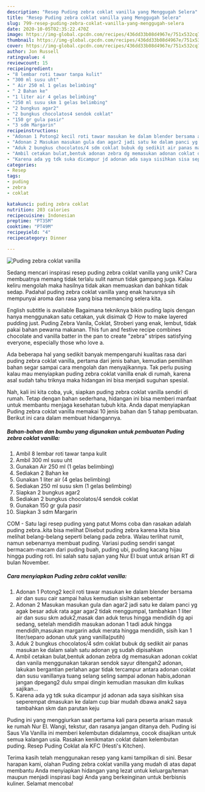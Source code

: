 ```yaml
---
description: "Resep Puding zebra coklat vanilla yang Menggugah Selera"
title: "Resep Puding zebra coklat vanilla yang Menggugah Selera"
slug: 799-resep-puding-zebra-coklat-vanilla-yang-menggugah-selera
date: 2020-10-05T02:35:22.470Z
image: https://img-global.cpcdn.com/recipes/436dd33b08d4967e/751x532cq70/puding-zebra-coklat-vanilla-foto-resep-utama.jpg
thumbnail: https://img-global.cpcdn.com/recipes/436dd33b08d4967e/751x532cq70/puding-zebra-coklat-vanilla-foto-resep-utama.jpg
cover: https://img-global.cpcdn.com/recipes/436dd33b08d4967e/751x532cq70/puding-zebra-coklat-vanilla-foto-resep-utama.jpg
author: Jon Russell
ratingvalue: 4
reviewcount: 15
recipeingredient:
- "8 lembar roti tawar tanpa kulit"
- "300 ml susu uht"
- " Air 250 ml 1 gelas belimbing"
- " 2 Bahan ke"
- "1 liter air 4 gelas belimbing"
- "250 ml susu skm 1 gelas belimbing"
- "2 bungkus agar2"
- "2 bungkus chocolatos4 sendok coklat"
- "150 gr gula pasir"
- "3 sdm Margarin"
recipeinstructions:
- "Adonan 1 Potong2 kecil roti tawar masukan ke dalam blender bersama air dan susu cair sampai halus kemudian sisihkan sebentar"
- "Adonan 2 Masukan masukan gula dan agar2 jadi satu ke dalam panci yg agak besar aduk rata agar agar2 tidak menggumpal, tambahkan 1 liter air dan susu skm aduk2,masak dan aduk terus hingga mendidih dg api sedang, setelah mendidih masukan adonan 1 tadi aduk hingga mendidih,masukan margarin aduk merata hingga mendidih, sisih kan 1 liter/separo adonan utuk yang vanilla(putih)"
- "Aduk 2 bungkus chocolatos/4 sdm coklat bubuk dg sedikit air panas masukan ke dalam salah satu adonan yg sudah dipisahkan"
- "Ambil cetakan bulat,bentuk adonan zebra dg memasukan adonan coklat dan vanila menggunakan takaran sendok sayur ditengah2 adonan, lakukan bergantian perlahan agar tidak tercampur antara adonan coklat dan susu vanillanya tuang selang seling sampai adonan habis,adonan jangan dpegang2 dulu smpai dingin kemudian masukan dlm kulkas sajikan..."
- "Karena ada yg tdk suka dicampur jd adonan ada saya sisihkan sisa seperempat dmasukan ke dalam cup biar mudah dbawa anak2 saya tambahkan skm dan parutan keju"
categories:
- Resep
tags:
- puding
- zebra
- coklat

katakunci: puding zebra coklat 
nutrition: 203 calories
recipecuisine: Indonesian
preptime: "PT35M"
cooktime: "PT49M"
recipeyield: "4"
recipecategory: Dinner

---
```



![Puding zebra coklat vanilla](https://img-global.cpcdn.com/recipes/436dd33b08d4967e/751x532cq70/puding-zebra-coklat-vanilla-foto-resep-utama.jpg)

Sedang mencari inspirasi resep puding zebra coklat vanilla yang unik? Cara membuatnya memang tidak terlalu sulit namun tidak gampang juga. Kalau keliru mengolah maka hasilnya tidak akan memuaskan dan bahkan tidak sedap. Padahal puding zebra coklat vanilla yang enak harusnya sih mempunyai aroma dan rasa yang bisa memancing selera kita.

English subtitle is available Bagaimana tekniknya bikin puding lapis dengan hanya menggunakan satu cetakan, yuk disimak 😊 How to make layered pudding just. Puding Zebra Vanila, Coklat, Stroberi yang enak, lembut, tidak pakai bahan pewarna makanan. This fun and festive recipe combines chocolate and vanilla batter in the pan to create &#34;zebra&#34; stripes satisfying everyone, especially those who love a.

Ada beberapa hal yang sedikit banyak mempengaruhi kualitas rasa dari puding zebra coklat vanilla, pertama dari jenis bahan, kemudian pemilihan bahan segar sampai cara mengolah dan menyajikannya. Tak perlu pusing kalau mau menyiapkan puding zebra coklat vanilla enak di rumah, karena asal sudah tahu triknya maka hidangan ini bisa menjadi suguhan spesial.


Nah, kali ini kita coba, yuk, siapkan puding zebra coklat vanilla sendiri di rumah. Tetap dengan bahan sederhana, hidangan ini bisa memberi manfaat untuk membantu menjaga kesehatan tubuh kita. Anda dapat menyiapkan Puding zebra coklat vanilla memakai 10 jenis bahan dan 5 tahap pembuatan. Berikut ini cara dalam membuat hidangannya.

<!--inarticleads1-->

##### Bahan-bahan dan bumbu yang digunakan untuk pembuatan Puding zebra coklat vanilla:

1. Ambil 8 lembar roti tawar tanpa kulit
1. Ambil 300 ml susu uht
1. Gunakan  Air 250 ml (1 gelas belimbing)
1. Sediakan  2 Bahan ke
1. Gunakan 1 liter air (4 gelas belimbing)
1. Sediakan 250 ml susu skm (1 gelas belimbing)
1. Siapkan 2 bungkus agar2
1. Sediakan 2 bungkus chocolatos/4 sendok coklat
1. Gunakan 150 gr gula pasir
1. Siapkan 3 sdm Margarin


COM - Satu lagi resep puding yang patut Moms coba dan rasakan adalah puding zebra..kita bisa melihat Disebut puding zebra karena kita bisa melihat belang-belang seperti belang pada zebra. Walau terlihat rumit, namun sebenarnya membuat puding. Variasi puding sendiri sangat bermacam-macam dari puding buah, puding ubi, puding kacang hijau hingga puding roti. Ini salah satu sajian yang Nur El buat untuk arisan RT di bulan November. 

<!--inarticleads2-->

##### Cara menyiapkan Puding zebra coklat vanilla:

1. Adonan 1 Potong2 kecil roti tawar masukan ke dalam blender bersama air dan susu cair sampai halus kemudian sisihkan sebentar
1. Adonan 2 Masukan masukan gula dan agar2 jadi satu ke dalam panci yg agak besar aduk rata agar agar2 tidak menggumpal, tambahkan 1 liter air dan susu skm aduk2,masak dan aduk terus hingga mendidih dg api sedang, setelah mendidih masukan adonan 1 tadi aduk hingga mendidih,masukan margarin aduk merata hingga mendidih, sisih kan 1 liter/separo adonan utuk yang vanilla(putih)
1. Aduk 2 bungkus chocolatos/4 sdm coklat bubuk dg sedikit air panas masukan ke dalam salah satu adonan yg sudah dipisahkan
1. Ambil cetakan bulat,bentuk adonan zebra dg memasukan adonan coklat dan vanila menggunakan takaran sendok sayur ditengah2 adonan, lakukan bergantian perlahan agar tidak tercampur antara adonan coklat dan susu vanillanya tuang selang seling sampai adonan habis,adonan jangan dpegang2 dulu smpai dingin kemudian masukan dlm kulkas sajikan...
1. Karena ada yg tdk suka dicampur jd adonan ada saya sisihkan sisa seperempat dmasukan ke dalam cup biar mudah dbawa anak2 saya tambahkan skm dan parutan keju


Puding ini yang menggiurkan saat pertama kali para peserta arisan masuk ke rumah Nur El. Wangi, tekstur, dan rasanya jangan ditanya deh. Puding isi Saus Vla Vanilla ini memberi kelembutan didalamnya, cocok disajikan untuk semua kalangan usia. Rasakan kenikmatan coklat dalam kelembutan puding. Resep Puding Coklat ala KFC (Hesti&#39;s Kitchen). 

Terima kasih telah menggunakan resep yang kami tampilkan di sini. Besar harapan kami, olahan Puding zebra coklat vanilla yang mudah di atas dapat membantu Anda menyiapkan hidangan yang lezat untuk keluarga/teman maupun menjadi inspirasi bagi Anda yang berkeinginan untuk berbisnis kuliner. Selamat mencoba!
